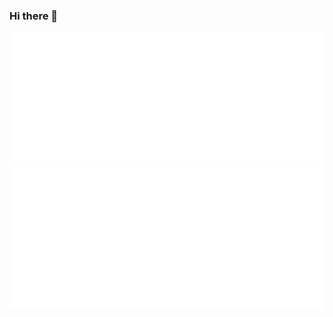 ### Hi there 👋 
<!--
**koneMorris1625/koneMorris1625** is a ✨ _special_ ✨ repository because its `README.md` (this file) appears on your GitHub profile.

Here are some ideas to get you started:

- 🔭 I’m currently working on ...
- 🌱 I’m currently learning ...
- 👯 I’m looking to collaborate on ...
- 🤔 I’m looking for help with ...
- 💬 Ask me about ...
- 📫 How to reach me: ...
- 😄 Pronouns: ...
- ⚡ Fun fact: ...
-->
<!-- If you're using the "columns" display mode 
<img src="https://github.com/my-github-user/my-github-user/blob/master/github-metrics.svg" alt="Metrics" width="100%"> -->
![Metrics](https://github.com/koneMorris1625/koneMorris1625/blob/main/metrics.plugin.isocalendar.svg)
![Metrics](https://github.com/koneMorris1625/koneMorris1625/blob/main/metrics.plugin.wakatime.svg)

<!-- If you're using "main" as default branch -->
<!-- ![Metrics](https://github.com/koneMorris1625/koneMorris1625/blob/main/github-metrics.svg) -->
